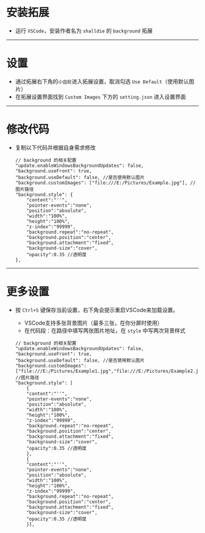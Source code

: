 # 安装拓展

- 运行 `VSCode`，安装作者名为 `shalldie` 的 `background` 拓展

---

# 设置

- 通过拓展右下角的`小齿轮`进入拓展设置，取消勾选 `Use Default`（使用默认图片）
- 在拓展设置界面找到 `Custom Images` 下方的 `setting.json` 进入设置界面

---

# 修改代码

- 复制以下代码并根据自身需求修改

    ```
    // background 的相关配置
    "update.enableWindowsBackgroundUpdates": false,
    "background.useFront": true,
    "background.useDefault": false, //是否使用默认图片
    "background.customImages": ["file:///E:/Pictures/Example.jpg"], //图片路径
    "background.style": {
        "content":"''",
        "pointer-events":"none",
        "position":"absolute",
        "width":"100%",
        "height":"100%",
        "z-index":"99999",
        "background.repeat":"no-repeat",
        "background.position":"center",
        "background.attachment":"fixed",
        "background-size":"cover",
        "opacity":0.35 //透明度
    },
    ```

---

# 更多设置

- 按 `Ctrl+S` 键保存当前设置，右下角会提示重启VSCode来加载设置。

    - VSCode支持多张背景图片（最多三张，在你分屏时使用）
    - 在代码段：在路径中填写两张图片地址，在 `style` 中写两次背景样式

    ```
    // background 的相关配置
    "update.enableWindowsBackgroundUpdates": false,
    "background.useFront": true,
    "background.useDefault": false, //是否使用默认图片
    "background.customImages": ["file:///E:/Pictures/Example1.jpg","file:///E:/Pictures/Example2.jpg"], //图片路径
    "background.style": [
        {
        "content":"''",
        "pointer-events":"none",
        "position":"absolute",
        "width":"100%",
        "height":"100%",
        "z-index":"99999",
        "background.repeat":"no-repeat",
        "background.position":"center",
        "background.attachment":"fixed",
        "background-size":"cover",
        "opacity":0.35 //透明度
        },
        {
        "content":"''",
        "pointer-events":"none",
        "position":"absolute",
        "width":"100%",
        "height":"100%",
        "z-index":"99999",
        "background.repeat":"no-repeat",
        "background.position":"center",
        "background.attachment":"fixed",
        "background-size":"cover",
        "opacity":0.35 //透明度
        }],
    ```
